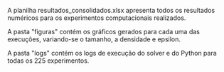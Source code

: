 A planilha resultados_consolidados.xlsx apresenta todos os resultados numéricos para os experimentos computacionais realizados.

A pasta "figuras" contém os gráficos gerados para cada uma das execuções, variando-se o tamanho, a densidade e epsilon.

A pasta "logs" contém os logs de execução do solver e do Python para todas os 225 experimentos.

